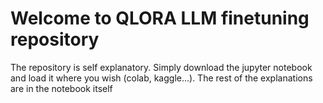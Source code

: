 # Welcome to QLORA LLM finetuning repository
The repository is self explanatory. Simply download the jupyter notebook and load it where you wish (colab, kaggle...). The rest of the explanations are in the notebook itself